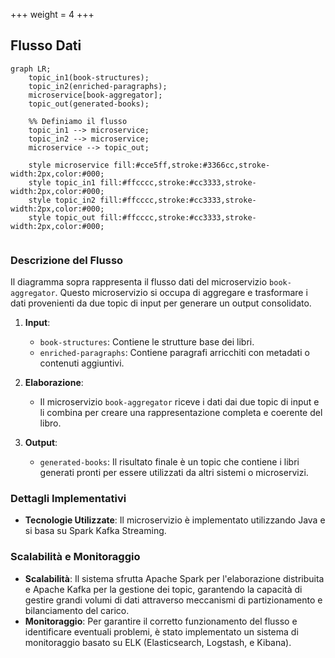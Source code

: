 +++
weight = 4
+++

## Flusso Dati

```mermaid
graph LR;
    topic_in1(book-structures);
    topic_in2(enriched-paragraphs);
    microservice[book-aggregator];
    topic_out(generated-books);
    
    %% Definiamo il flusso
    topic_in1 --> microservice;
    topic_in2 --> microservice;
    microservice --> topic_out;

    style microservice fill:#cce5ff,stroke:#3366cc,stroke-width:2px,color:#000;
    style topic_in1 fill:#ffcccc,stroke:#cc3333,stroke-width:2px,color:#000;
    style topic_in2 fill:#ffcccc,stroke:#cc3333,stroke-width:2px,color:#000;
    style topic_out fill:#ffcccc,stroke:#cc3333,stroke-width:2px,color:#000;
    
```

### Descrizione del Flusso

Il diagramma sopra rappresenta il flusso dati del microservizio `book-aggregator`. Questo microservizio si occupa di aggregare e trasformare i dati provenienti da due topic di input per generare un output consolidato.

1. **Input**:
   - `book-structures`: Contiene le strutture base dei libri.
   - `enriched-paragraphs`: Contiene paragrafi arricchiti con metadati o contenuti aggiuntivi.

2. **Elaborazione**:
   - Il microservizio `book-aggregator` riceve i dati dai due topic di input e li combina per creare una rappresentazione completa e coerente del libro.

3. **Output**:
   - `generated-books`: Il risultato finale è un topic che contiene i libri generati pronti per essere utilizzati da altri sistemi o microservizi.

### Dettagli Implementativi

- **Tecnologie Utilizzate**: Il microservizio è implementato utilizzando Java e si basa su Spark Kafka Streaming.
### Scalabilità e Monitoraggio

- **Scalabilità**: Il sistema sfrutta Apache Spark per l'elaborazione distribuita e Apache Kafka per la gestione dei topic, garantendo la capacità di gestire grandi volumi di dati attraverso meccanismi di partizionamento e bilanciamento del carico.
- **Monitoraggio**: Per garantire il corretto funzionamento del flusso e identificare eventuali problemi, è stato implementato un sistema di monitoraggio basato su ELK (Elasticsearch, Logstash, e Kibana).

